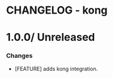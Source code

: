 # CHANGELOG - kong

1.0.0/ Unreleased
==================

### Changes

* [FEATURE] adds kong integration.
